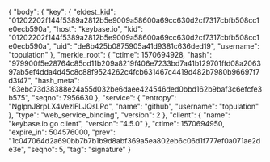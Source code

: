 {
  "body": {
    "key": {
      "eldest_kid": "01202202f144f5389a2812b5e9009a58600a69cc630d2cf7317cbfb508cc1e0ecb590a",
      "host": "keybase.io",
      "kid": "01202202f144f5389a2812b5e9009a58600a69cc630d2cf7317cbfb508cc1e0ecb590a",
      "uid": "de8b425b0875905a41d9381c636ded19",
      "username": "topulation"
    },
    "merkle_root": {
      "ctime": 1570694928,
      "hash": "979900f5e28764c85cd11b209a8219f406e7233bd7a41b129701ffd08a206397ab5ef4dda4d45c8c88f9524262c4fcb631467c4419d482b7980b96697f7d3f47",
      "hash_meta": "63ebc73d38388e24a55d032be6daee424546ded0bbd162b9baf3c6efcfe3b575",
      "seqno": 7956630
    },
    "service": {
      "entropy": "NglpnJ8rpLX4VezlFLJQsLPd",
      "name": "github",
      "username": "topulation"
    },
    "type": "web_service_binding",
    "version": 2
  },
  "client": {
    "name": "keybase.io go client",
    "version": "4.5.0"
  },
  "ctime": 1570694950,
  "expire_in": 504576000,
  "prev": "1c047064d2a690bb7b7b1b9d8abf369a5ea802eb6c06d1f777ef0a071ae2de3e",
  "seqno": 5,
  "tag": "signature"
}

